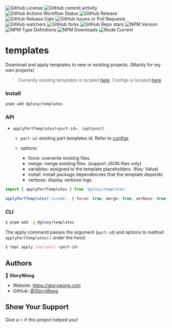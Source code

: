 ![GitHub License](https://img.shields.io/github/license/GloryWong/templates)
![GitHub commit activity](https://img.shields.io/github/commit-activity/w/GloryWong/templates)
![GitHub Actions Workflow Status](https://img.shields.io/github/actions/workflow/status/GloryWong/templates/release.yml)
![GitHub Release](https://img.shields.io/github/v/release/GloryWong/templates)
![GitHub Release Date](https://img.shields.io/github/release-date/GloryWong/templates)
![GitHub Issues or Pull Requests](https://img.shields.io/github/issues/GloryWong/templates)
![GitHub watchers](https://img.shields.io/github/watchers/GloryWong/templates)
![GitHub forks](https://img.shields.io/github/forks/GloryWong/templates)
![GitHub Repo stars](https://img.shields.io/github/stars/GloryWong/templates)
![NPM Version](https://img.shields.io/npm/v/%40gloxy%2Ftemplates)
![NPM Type Definitions](https://img.shields.io/npm/types/%40gloxy%2Ftemplates)
![NPM Downloads](https://img.shields.io/npm/dw/%40gloxy%2Ftemplates)
![Node Current](https://img.shields.io/node/v/%40gloxy%2Ftemplates)

# templates

Download and apply templates to new or existing projects. (Mainly for my own projects)

> Currently existing templates is located [here][1]. Configs is located [here][2]

### Install

```bash
pnpm add @gloxy/templates
```
### API

* `applyPartTemplates(<part-id>, [options])`

  * `part-id`: existing part templates id. Refer to [configs][2]

  * options:
    * force: overwrite existing files.
    * merge: merge existing files. (support JSON files only)
    * variables: assigned to the template placeholders. (Key: Value)
    * install: install package dependencies that the template depends
    * verbose: display verbose logs

```typescript
import { applyPartTemplates } from '@gloxy/templates'

applyPartTemplates('vscode', { force: true, merge: true, verbose: true, install: true })
```

### CLI

```bash
$ pnpm add -g @gloxy/templates
```

The apply command passes the argument (`part-id`) and options to method `applyPartTemplates()` under the hood.

```bash
$ tmpl apply [options] <part-id>
```

## Authors

👤 **GloryWong**

* Website: https://glorywong.com
* GitHub: [@GloryWong](https://github.com/GloryWong)

## Show Your Support

Give a ⭐️ if this project helped you!

[1]: <parts> 'Part templates'
[2]: <src/part-configs/configs.ts> 'Part template configs'
